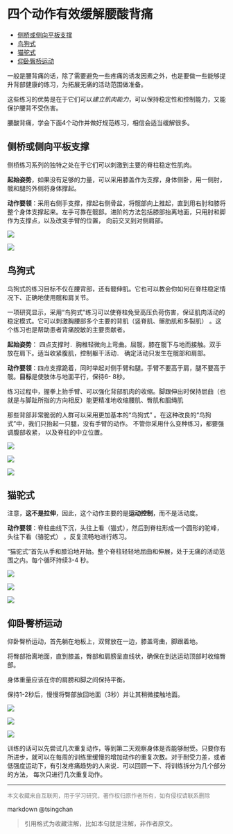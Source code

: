 四个动作有效缓解腰酸背痛
=====================


- [侧桥或侧向平板支撑](#侧桥或侧向平板支撑)
- [鸟狗式](#鸟狗式)
- [猫驼式](#猫驼式)
- [仰卧臀桥运动](#仰卧臀桥运动)



一般是腰背痛的话，除了需要避免一些疼痛的诱发因素之外，也是要做一些能够提升背部健康的练习，为拓展无痛的活动范围做准备。


这些练习的优势是在于它们可以*建立肌肉能力*，可以保持稳定性和控制能力，又能保护腰背不受伤害。

腰酸背痛，学会下面4个动作并做好规范练习，相信会适当缓解很多。

## 侧桥或侧向平板支撑

侧桥练习系列的独特之处在于它们可以刺激到主要的脊柱稳定性肌肉。


**起始姿势**，如果没有足够的力量，可以采用膝盖作为支撑，身体侧卧，用一侧肘，髋和腿的外侧将身体撑起。



**动作要领**：采用右侧手支撑，撑起右侧骨盆，将髋部向上推起，直到用右肘和膝将整个身体支撑起来。左手可靠在髋部。进阶的方法包括膝部抬离地面，只用肘和脚作为支撑点，以及改变手臂的位置， 向前交叉到对侧肩部。



![](https://mmbiz.qpic.cn/mmbiz_gif/icpaXFdibRcmBgEFCNc0NS6TPvYXK6BkndJ11J3SE2wvqZXPwaEblPvRb73gg1AN91gmvBXgaKnpTRRaUEqm55nQ/640?wx_fmt=gif)



![](https://mmbiz.qpic.cn/mmbiz_jpg/icpaXFdibRcmBgEFCNc0NS6TPvYXK6Bknd25TiaMmic27AeMQkM76ay7wbib4chqkrXLhwJzeHibpn3vIQsqHZUVGfTQ/640?wx_fmt=jpeg)



## 鸟狗式

鸟狗式的练习目标不仅在腰背部，还有髋伸肌。它也可以教会你如何在脊柱稳定情况下、正确地使用髋和肩关节。

一项研究显示，采用“鸟狗式”练习可以使脊柱免受高压负荷伤害，保证肌肉活动的稳定模式。它可以刺激胸腰部多个主要的背肌（竖脊肌、髂肋肌和多裂肌） 。这个练习也是帮助患者背痛脱敏的主要贡献者。

**起始姿势**： 四点支撑时．胸椎轻微向上弯曲。屈髋，膝在髋下与地而接触。双手放在肩下。适当收紧腹肌，控制躯干活动． 确定活动只发生在髋部和肩部。

**动作要领**：四点支撑跪着，同时举起对侧手臂和腿。手臂不要高于肩，腿不要高于髋。**目标**是使肢体与地面平行，保待6- 8秒。

练习过程中，握拳上抬手臂、可以强化背部肌肉的收缩。脚跟伸出时保持屈曲（也就是与脚趾所指的方向相反）能更精准地收缩腰肌、臀肌和腘绳肌

那些背部非常脆弱的人群可以采用更加基本的“鸟狗式” 。在这种改良的“鸟狗式”中，我们只抬起一只腿，没有手臂的动作。 不管你采用什么变种练习，都要强调腹部收紧， 以及脊柱的中立位置。

  
![](https://mmbiz.qpic.cn/mmbiz_gif/icpaXFdibRcmBgEFCNc0NS6TPvYXK6BkndBGrFBcE51hR9icG4ibu9bQCelVky0kmAElUNDsK5zO7D1DqzfLhHfhcA/640?wx_fmt=gif)



![](https://mmbiz.qpic.cn/mmbiz_jpg/icpaXFdibRcmBgEFCNc0NS6TPvYXK6Bkndafr1nNuCrKCXMcjObBiaTLibsNshzHIRMa7kag7E4GudUKZea5v1GzdQ/640?wx_fmt=jpeg)


![](https://mmbiz.qpic.cn/mmbiz_jpg/icpaXFdibRcmBgEFCNc0NS6TPvYXK6Bkndf1tYt6zHkgC1bkRyL8JUEJHmAxWFPfxDj2IDXpIOTMyU1vUAXb1Ayw/640?wx_fmt=jpeg)


## 猫驼式

注意，**这不是拉伸**，因此，这个动作主要的是**运动控制**，而不是活动度。


**动作要领**：脊柱曲线下沉，头往上看（猫式），然后到脊柱形成一个圆形的驼峰，头往下看（骆驼式） 。反复流畅地进行练习。



“猫驼式”首先从手和膝沿地开始。整个脊柱轻轻地屈曲和伸展，处于无痛的活动范围之内。每个循环持续3-4 秒。


![](https://mmbiz.qpic.cn/mmbiz_gif/icpaXFdibRcmBgEFCNc0NS6TPvYXK6BknddU5VHcsemozeFjDVnwjuZj7icMDKDZfA4oG5Fqt6pRBJ0s4OLhTxlkA/640?wx_fmt=gif)



![](https://mmbiz.qpic.cn/mmbiz_jpg/icpaXFdibRcmBgEFCNc0NS6TPvYXK6Bkndnn62ZIwjTZD3zicqzxBu6nyASPBt2tMNWwWB32fezXfzBfoaIeERW5w/640?wx_fmt=jpeg)



![](https://mmbiz.qpic.cn/mmbiz_jpg/icpaXFdibRcmBgEFCNc0NS6TPvYXK6Bkndibiaeog1SZonIqqBBY1G3lMzbAnEfIqyMniaEuqpdEjVuYIiaWreazzPhw/640?wx_fmt=jpeg)


## 仰卧臀桥运动

仰卧臀桥运动，首先躺在地板上，双臂放在一边，膝盖弯曲，脚跟着地。

将臀部抬离地面，直到膝盖，臀部和肩膀呈直线状，确保在到达运动顶部时收缩臀部。

身体重量应该在你的肩膀和脚之间保持平衡。

保持1-2秒后，慢慢将臀部放回地面（3秒）并让其稍微接触地面。

![](https://mmbiz.qpic.cn/mmbiz_gif/icpaXFdibRcmBgEFCNc0NS6TPvYXK6BknduskYPFHSKq02SBnHALdeybSapTTN3BuMAnqQ1x1tfqTc02bf1X2aNw/640?wx_fmt=gif)



![](https://mmbiz.qpic.cn/mmbiz_jpg/icpaXFdibRcmBgEFCNc0NS6TPvYXK6BkndBOWqFicJ1TOPTJrVPHBibpFrLic3Oqh8ZS37QqMYy2EOE87FGLpe5vw9Q/640?wx_fmt=jpeg)



![](https://mmbiz.qpic.cn/mmbiz_jpg/icpaXFdibRcmBgEFCNc0NS6TPvYXK6BkndlPNmWYOmgHY7uAZHNWkKN30hEtFoRWDQFCvunBNzyCvkMd85Sm2tZA/640?wx_fmt=jpeg)



训练的话可以先尝试几次重复动作，等到第二天观察身体是否能够耐受。只要你有所进步，就可以在每周的训练里缓慢的增加动作的重复次数。对于耐受力差，或者低强度运动下，有引发疼痛趋势的人来说．可以回顾一下、将训练拆分为几个部分的方法， 每次只进行几次重复动作。


----
<font size=2 color='grey'>本文收藏来自互联网，用于学习研究，著作权归原作者所有，如有侵权请联系删除</font>

markdown @tsingchan 

> 引用格式为收藏注解，比如本句就是注解，非作者原文。